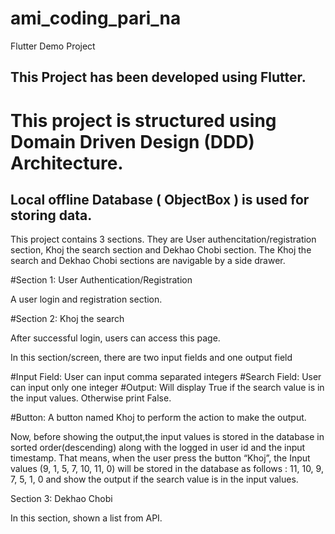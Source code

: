 # ami_coding_pari_na

Flutter Demo Project


## This Project has been developed using Flutter.
# This project is structured using Domain Driven Design (DDD) Architecture.
## Local offline Database ( ObjectBox ) is used for storing data.

This project contains 3 sections. They are User authencitation/registration section, Khoj the search section and Dekhao Chobi section. The Khoj the search and Dekhao Chobi sections are navigable by a side drawer.

#Section 1: User Authentication/Registration

A user login and registration section.

#Section 2: Khoj the search

After successful login, users can access this page.

In this section/screen, there are two input fields and one output field

#Input Field: User can input comma separated integers
#Search Field: User can input only one integer
#Output: Will display True if the search value is in the input values. Otherwise print False.

#Button: A button named Khoj to perform the action to make the output.

Now, before showing the output,the input values is stored in the database in sorted order(descending) along with the logged in user id and the input timestamp. That means, when the user press the button “Khoj”, the Input values (9, 1, 5, 7, 10, 11, 0) will be stored in the database as follows : 11, 10, 9, 7, 5, 1, 0 and show the output if the search value is in the input values.


Section 3: Dekhao Chobi

In this section, shown a list from API.
